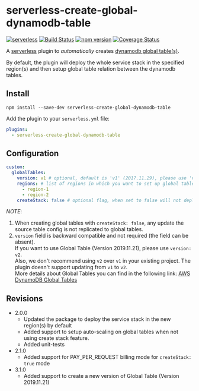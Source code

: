 # serverless-create-global-dynamodb-table
[![serverless](http://public.serverless.com/badges/v3.svg)](http://www.serverless.com) [![Build Status](https://travis-ci.org/rrahul963/serverless-create-global-dynamodb-table.svg?branch=master)](https://travis-ci.org/rrahul963/serverless-create-global-dynamodb-table.svg?branch=master) [![npm version](https://badge.fury.io/js/serverless-create-global-dynamodb-table.svg)](https://badge.fury.io/js/serverless-create-global-dynamodb-table) [![Coverage Status](https://coveralls.io/repos/github/rrahul963/serverless-create-global-dynamodb-table/badge.svg?branch=master)](https://coveralls.io/github/rrahul963/serverless-create-global-dynamodb-table?branch=master)

A [serverless](http://www.serverless.com) plugin to _automatically_ creates [dynamodb global table(s)](https://docs.aws.amazon.com/amazondynamodb/latest/developerguide/GlobalTables.html).

By default, the plugin will deploy the whole service stack in the specified region(s) and then setup global table relation between the dynamodb tables.

## Install

`npm install --save-dev serverless-create-global-dynamodb-table`

Add the plugin to your `serverless.yml` file:

```yaml
plugins:
  - serverless-create-global-dynamodb-table
```

## Configuration

```yaml
custom:
  globalTables:
    version: v1 # optional, default is 'v1' (2017.11.29), please use 'v2' for (2019.11.21) version creation
    regions: # list of regions in which you want to set up global tables
      - region-1
      - region-2
    createStack: false # optional flag, when set to false will not deploy the stack in new region(s) and will create the tables using AWS SDK.
```

_NOTE_:
1. When creating global tables with `createStack: false`, any update the source table config is not replicated to global tables.   
2. `version` field is backward compatible and not required (the field can be absent).   
If you want to use Global Table (Version 2019.11.21), please use `version: v2`.   
Also, we don't recommend using `v2` over `v1` in your existing project. The plugin doesn't support updating from `v1` to `v2`.   
More details about Global Tables you can find in the following link: [AWS DynamoDB Global Tables](https://docs.aws.amazon.com/amazondynamodb/latest/developerguide/GlobalTables.html)

## Revisions
* 2.0.0
  - Updated the package to deploy the service stack in the new region(s) by default
  - Added support to setup auto-scaling on global tables when not using create stack feature.
  - Added unit-tests
* 2.1.0
  - Added support for PAY_PER_REQUEST billing mode for `createStack: true` mode
* 3.1.0
  - Added support to create a new version of Global Table (Version 2019.11.21)


